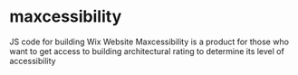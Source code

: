 # maxcessibility
JS code for building Wix Website
Maxcessibility is a product for those who want to get access to building architectural rating to determine its level of accessibility
